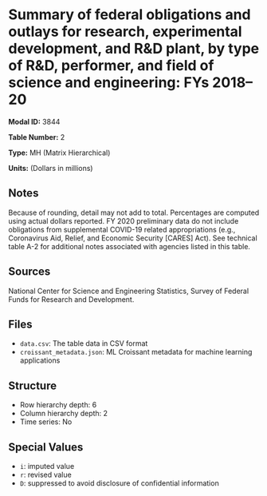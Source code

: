 # Summary of federal obligations and outlays for research, experimental development, and R&D plant, by type of R&D, performer, and field of science and engineering: FYs 2018&#8211;20

**Modal ID:** 3844

**Table Number:** 2

**Type:** MH (Matrix Hierarchical)

**Units:** (Dollars in millions)

## Notes

Because of rounding, detail may not add to total. Percentages are computed using actual dollars reported. FY 2020 preliminary data do not include obligations from supplemental COVID-19 related appropriations (e.g., Coronavirus Aid, Relief, and Economic Security [CARES] Act). See technical table A-2 for additional notes associated with agencies listed in this table.

## Sources

National Center for Science and Engineering Statistics, Survey of Federal Funds for Research and Development.

## Files

- `data.csv`: The table data in CSV format
- `croissant_metadata.json`: ML Croissant metadata for machine learning applications

## Structure

- Row hierarchy depth: 6
- Column hierarchy depth: 2
- Time series: No

## Special Values

- `i`: imputed value
- `r`: revised value
- `D`: suppressed to avoid disclosure of confidential information
